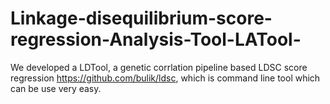 # Linkage-disequilibrium-score-regression-Analysis-Tool-LATool-

We developed a LDTool, a genetic corrlation pipeline based LDSC score regression https://github.com/bulik/ldsc, which is command line tool which can be use very easy.
